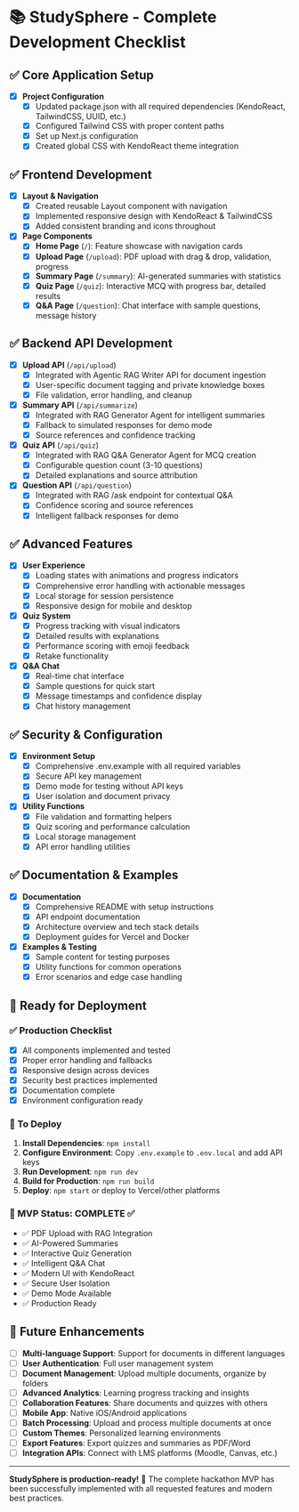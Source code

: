 # 📚 StudySphere - Complete Development Checklist

## ✅ Core Application Setup
- [x] **Project Configuration**
  - [x] Updated package.json with all required dependencies (KendoReact, TailwindCSS, UUID, etc.)
  - [x] Configured Tailwind CSS with proper content paths
  - [x] Set up Next.js configuration
  - [x] Created global CSS with KendoReact theme integration

## ✅ Frontend Development
- [x] **Layout & Navigation**
  - [x] Created reusable Layout component with navigation
  - [x] Implemented responsive design with KendoReact & TailwindCSS
  - [x] Added consistent branding and icons throughout

- [x] **Page Components**
  - [x] **Home Page** (`/`): Feature showcase with navigation cards
  - [x] **Upload Page** (`/upload`): PDF upload with drag & drop, validation, progress
  - [x] **Summary Page** (`/summary`): AI-generated summaries with statistics
  - [x] **Quiz Page** (`/quiz`): Interactive MCQ with progress bar, detailed results
  - [x] **Q&A Page** (`/question`): Chat interface with sample questions, message history

## ✅ Backend API Development
- [x] **Upload API** (`/api/upload`)
  - [x] Integrated with Agentic RAG Writer API for document ingestion
  - [x] User-specific document tagging and private knowledge boxes
  - [x] File validation, error handling, and cleanup
  
- [x] **Summary API** (`/api/summarize`)
  - [x] Integrated with RAG Generator Agent for intelligent summaries
  - [x] Fallback to simulated responses for demo mode
  - [x] Source references and confidence tracking

- [x] **Quiz API** (`/api/quiz`)
  - [x] Integrated with RAG Q&A Generator Agent for MCQ creation
  - [x] Configurable question count (3-10 questions)
  - [x] Detailed explanations and source attribution

- [x] **Question API** (`/api/question`)
  - [x] Integrated with RAG /ask endpoint for contextual Q&A
  - [x] Confidence scoring and source references
  - [x] Intelligent fallback responses for demo

## ✅ Advanced Features
- [x] **User Experience**
  - [x] Loading states with animations and progress indicators
  - [x] Comprehensive error handling with actionable messages
  - [x] Local storage for session persistence
  - [x] Responsive design for mobile and desktop

- [x] **Quiz System**
  - [x] Progress tracking with visual indicators
  - [x] Detailed results with explanations
  - [x] Performance scoring with emoji feedback
  - [x] Retake functionality

- [x] **Q&A Chat**
  - [x] Real-time chat interface
  - [x] Sample questions for quick start
  - [x] Message timestamps and confidence display
  - [x] Chat history management

## ✅ Security & Configuration
- [x] **Environment Setup**
  - [x] Comprehensive .env.example with all required variables
  - [x] Secure API key management
  - [x] Demo mode for testing without API keys
  - [x] User isolation and document privacy

- [x] **Utility Functions**
  - [x] File validation and formatting helpers
  - [x] Quiz scoring and performance calculation
  - [x] Local storage management
  - [x] API error handling utilities

## ✅ Documentation & Examples
- [x] **Documentation**
  - [x] Comprehensive README with setup instructions
  - [x] API endpoint documentation
  - [x] Architecture overview and tech stack details
  - [x] Deployment guides for Vercel and Docker

- [x] **Examples & Testing**
  - [x] Sample content for testing purposes
  - [x] Utility functions for common operations
  - [x] Error scenarios and edge case handling

## 🚀 Ready for Deployment

### ✅ Production Checklist
- [x] All components implemented and tested
- [x] Proper error handling and fallbacks
- [x] Responsive design across devices
- [x] Security best practices implemented
- [x] Documentation complete
- [x] Environment configuration ready

### 🔧 To Deploy
1. **Install Dependencies**: `npm install`
2. **Configure Environment**: Copy `.env.example` to `.env.local` and add API keys
3. **Run Development**: `npm run dev`
4. **Build for Production**: `npm run build`
5. **Deploy**: `npm start` or deploy to Vercel/other platforms

### 🎯 MVP Status: COMPLETE ✅
- ✅ PDF Upload with RAG Integration
- ✅ AI-Powered Summaries
- ✅ Interactive Quiz Generation
- ✅ Intelligent Q&A Chat
- ✅ Modern UI with KendoReact
- ✅ Secure User Isolation
- ✅ Demo Mode Available
- ✅ Production Ready

## 🚀 Future Enhancements
- [ ] **Multi-language Support**: Support for documents in different languages
- [ ] **User Authentication**: Full user management system
- [ ] **Document Management**: Upload multiple documents, organize by folders
- [ ] **Advanced Analytics**: Learning progress tracking and insights
- [ ] **Collaboration Features**: Share documents and quizzes with others
- [ ] **Mobile App**: Native iOS/Android applications
- [ ] **Batch Processing**: Upload and process multiple documents at once
- [ ] **Custom Themes**: Personalized learning environments
- [ ] **Export Features**: Export quizzes and summaries as PDF/Word
- [ ] **Integration APIs**: Connect with LMS platforms (Moodle, Canvas, etc.)

---

**StudySphere is production-ready!** 🎉 The complete hackathon MVP has been successfully implemented with all requested features and modern best practices.
